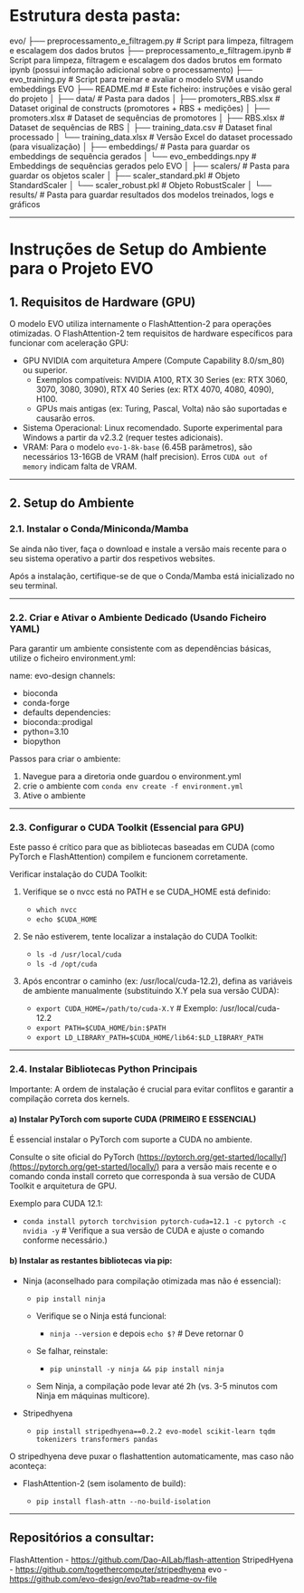 # Estrutura desta pasta:

evo/
├── preprocessamento_e_filtragem.py             # Script para limpeza, filtragem e escalagem dos dados brutos
├── preprocessamento_e_filtragem.ipynb          # Script para limpeza, filtragem e escalagem dos dados brutos em formato ipynb (possui informação adicional sobre o processamento)
├── evo_training.py                             # Script para treinar e avaliar o modelo SVM usando embeddings EVO
├── README.md                                   # Este ficheiro: instruções e visão geral do projeto
│
├── data/                                       # Pasta para dados
│   ├── promoters_RBS.xlsx                      # Dataset original de constructs (promotores + RBS + medições)
│   ├── promoters.xlsx                          # Dataset de sequências de promotores
│   ├── RBS.xlsx                                # Dataset de sequências de RBS
│   ├── training_data.csv                       # Dataset final processado
│   └── training_data.xlsx                      # Versão Excel do dataset processado (para visualização)
│
├── embeddings/                                 # Pasta para guardar os embeddings de sequência gerados
│   └── evo_embeddings.npy                      # Embeddings de sequências gerados pelo EVO
│
├── scalers/                                    # Pasta para guardar os objetos scaler
│   ├── scaler_standard.pkl                     # Objeto StandardScaler
│   └── scaler_robust.pkl                       # Objeto RobustScaler
│
└── results/                                    # Pasta para guardar resultados dos modelos treinados, logs e gráficos

---

# Instruções de Setup do Ambiente para o Projeto EVO


## 1. Requisitos de Hardware (GPU)

O modelo EVO utiliza internamente o FlashAttention-2 para operações otimizadas. O FlashAttention-2 tem requisitos de hardware específicos para funcionar com aceleração GPU:

- GPU NVIDIA com arquitetura Ampere (Compute Capability 8.0/sm_80) ou superior.
  - Exemplos compatíveis: NVIDIA A100, RTX 30 Series (ex: RTX 3060, 3070, 3080, 3090), RTX 40 Series (ex: RTX 4070, 4080, 4090), H100.
  - GPUs mais antigas (ex: Turing, Pascal, Volta) não são suportadas e causarão erros.
- Sistema Operacional: Linux recomendado. Suporte experimental para Windows a partir da v2.3.2 (requer testes adicionais).
- VRAM: Para o modelo `evo-1-8k-base` (6.45B parâmetros), são necessários 13-16GB de VRAM (half precision). Erros `CUDA out of memory` indicam falta de VRAM.


---


## 2. Setup do Ambiente

### 2.1. Instalar o Conda/Miniconda/Mamba

Se ainda não tiver, faça o download e instale a versão mais recente para o seu sistema operativo a partir dos respetivos websites.

Após a instalação, certifique-se de que o Conda/Mamba está inicializado no seu terminal.

---

### 2.2. Criar e Ativar o Ambiente Dedicado (Usando Ficheiro YAML)

Para garantir um ambiente consistente com as dependências básicas, utilize o ficheiro environment.yml:

name: evo-design
channels:
  - bioconda
  - conda-forge
  - defaults
dependencies:
  - bioconda::prodigal
  - python=3.10
  - biopython



Passos para criar o ambiente:

1. Navegue para a diretoria onde guardou o environment.yml
2. crie o ambiente com `conda env create -f environment.yml`
3. Ative o ambiente
   
---

### 2.3. Configurar o CUDA Toolkit (Essencial para GPU)

Este passo é crítico para que as bibliotecas baseadas em CUDA (como PyTorch e FlashAttention) compilem e funcionem corretamente.

Verificar instalação do CUDA Toolkit:

1. Verifique se o nvcc está no PATH e se CUDA_HOME está definido:

	- `which nvcc`
	- `echo $CUDA_HOME`
   
2. Se não estiverem, tente localizar a instalação do CUDA Toolkit:

	- `ls -d /usr/local/cuda`
	- `ls -d /opt/cuda`
   
3. Após encontrar o caminho (ex: /usr/local/cuda-12.2), defina as variáveis de ambiente manualmente (substituindo X.Y pela sua versão CUDA):

	- `export CUDA_HOME=/path/to/cuda-X.Y` # Exemplo: /usr/local/cuda-12.2
	- `export PATH=$CUDA_HOME/bin:$PATH`
	- `export LD_LIBRARY_PATH=$CUDA_HOME/lib64:$LD_LIBRARY_PATH`
   
---

### 2.4. Instalar Bibliotecas Python Principais

Importante: A ordem de instalação é crucial para evitar conflitos e garantir a compilação correta dos kernels.


#### a) Instalar PyTorch com suporte CUDA (PRIMEIRO E ESSENCIAL)

É essencial instalar o PyTorch com suporte a CUDA no ambiente.

Consulte o site oficial do PyTorch (https://pytorch.org/get-started/locally/](https://pytorch.org/get-started/locally/) para a versão mais recente e o comando conda install correto que corresponda à sua versão de CUDA Toolkit e arquitetura de GPU.

Exemplo para CUDA 12.1: 
 
 - `conda install pytorch torchvision pytorch-cuda=12.1 -c pytorch -c nvidia -y` # Verifique a sua versão de CUDA e ajuste o comando conforme necessário.)


#### b) Instalar as restantes bibliotecas via pip: 

- Ninja (aconselhado para compilação otimizada mas não é essencial):

	- `pip install ninja`

  - Verifique se o Ninja está funcional:
 
	- `ninja --version` e depois  `echo $?`  # Deve retornar 0
 
  - Se falhar, reinstale:

	- `pip uninstall -y ninja && pip install ninja`
 
  - Sem Ninja, a compilação pode levar até 2h (vs. 3-5 minutos com Ninja em máquinas multicore).


- Stripedhyena

	- `pip install stripedhyena==0.2.2 evo-model scikit-learn tqdm tokenizers transformers pandas`


O stripedhyena deve puxar o flashattention automaticamente, mas caso não aconteça:

 - FlashAttention-2 (sem isolamento de build):

	- `pip install flash-attn --no-build-isolation`



---


## Repositórios a consultar:

FlashAttention - https://github.com/Dao-AILab/flash-attention
StripedHyena - https://github.com/togethercomputer/stripedhyena
evo - https://github.com/evo-design/evo?tab=readme-ov-file


